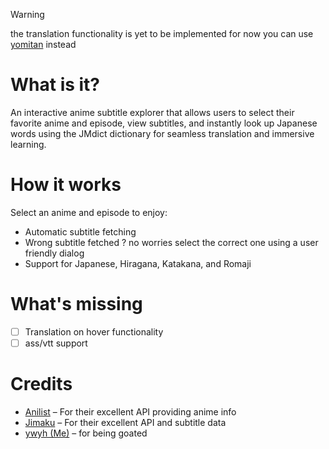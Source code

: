 > [!warning]
> the translation functionality is yet to be implemented for now you can use [yomitan](https://yomitan.wiki/) instead

# What is it?
An interactive anime subtitle explorer that allows users to select their favorite anime and episode, view subtitles, and instantly look up Japanese words using the JMdict dictionary for seamless translation and immersive learning.

# How it works

Select an anime and episode to enjoy:
- Automatic subtitle fetching
- Wrong subtitle fetched ? no worries select the correct one using a user friendly dialog 
- Support for Japanese, Hiragana, Katakana, and Romaji

# What's missing
- [ ] Translation on hover functionality
- [ ] ass/vtt support

# Credits
- [Anilist](https://anilist.co/) – For their excellent API providing anime info 
- [Jimaku](https://jimaku.cc/) – For their excellent API and subtitle data
- [ywyh (Me)](https://github.com/ywyher) – for being goated
